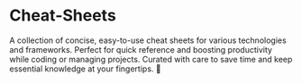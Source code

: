 # Cheat-Sheets
A collection of concise, easy-to-use cheat sheets for various technologies and frameworks. Perfect for quick reference and boosting productivity while coding or managing projects. Curated with care to save time and keep essential knowledge at your fingertips. 🚀
